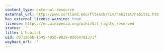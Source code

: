 ```yaml
---
content_type: external-resource
external_url: http://www.cortland.edu/flteach/civ/habitat/habita1.htm
has_external_license_warning: true
license: https://en.wikipedia.org/wiki/All_rights_reserved
status: ''
title: L'habitat
uid: d07126bb-1545-405b-9929-0dd64781371f
wayback_url: ''
---
```

